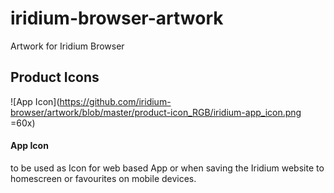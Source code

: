 # iridium-browser-artwork
Artwork for Iridium Browser

## Product Icons #
![App Icon](https://github.com/iridium-browser/artwork/blob/master/product-icon_RGB/iridium-app_icon.png =60x)
#### App Icon #
to be used as Icon for web based App or when saving the Iridium website to homescreen or favourites on mobile devices.
